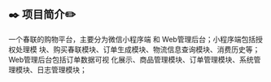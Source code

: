 ## :black_nib: 项目简介:pencil2:
一个春联的购物平台，主要分为微信小程序端 和 Web管理后台；小程序端包括授权处理模 块、购买春联模块、订单生成模块、物流信息查询模块、消费历史等；Web管理后台包括订单数据可视 化展示、商品管理模块、订单管理模块、系统管理模块、日志管理模块；
